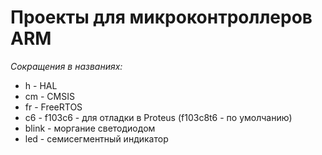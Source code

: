 # Проекты для микроконтроллеров ARM

*Сокращения в названиях:*
- h - HAL
- cm - CMSIS
- fr - FreeRTOS
- c6 - f103c6 - для отладки в Proteus (f103c8t6 - по умолчанию)
- blink - моргание светодиодом
- led - семисегментный индикатор
  